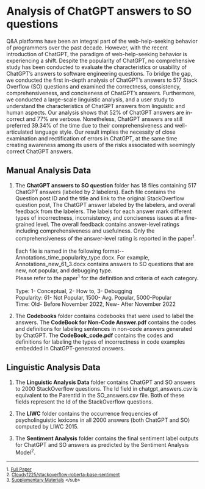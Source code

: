 # Analysis of  ChatGPT answers to SO questions


Q&A platforms have been an integral part of the web-help-seeking behavior of programmers over the past decade. However, with the recent introduction of ChatGPT, the paradigm of web-help-seeking behavior is experiencing a shift. Despite the popularity of ChatGPT, no comprehensive study has been conducted to evaluate the characteristics or usability of ChatGPT’s answers to software engineering questions. To bridge the gap, we conducted the first in-depth analysis of ChatGPT’s answers to 517 Stack Overflow (SO) questions and examined the correctness, consistency, comprehensiveness, and conciseness of ChatGPT’s answers. Furthermore, we conducted a large-scale linguistic analysis, and a user study to understand the characteristics of ChatGPT answers from linguistic and human aspects. Our analysis shows that 52% of ChatGPT answers are in- correct and 77% are verbose. Nonetheless, ChatGPT answers are still preferred 39.34% of the time due to their comprehensiveness and well-articulated language style. Our result implies the necessity of close examination and rectification of errors in ChatGPT, at the same time creating awareness among its users of the risks associated with seemingly correct ChatGPT answers.

## Manual Analysis Data


1. The **ChatGPT answers to SO question** folder has 18 files containing 517 ChatGPT answers (labeled by 2 labelers). Each file contains the Question post ID and the title and link to the original StackOverflow question post, The ChatGPT answer labeled by the labelers, and overall feedback from the labelers. The labels for each answer mark different types of incorrectness, inconsistency, and conciseness issues at a fine-grained level. The overall feedback contains answer-level ratings including comprehensiveness and usefulness. Only the comprehensiveness of the answer-level rating is reported in the paper<sup>1</sup>. <br /> <br />
Each file is named in the following format--  Annotations_time_popularity_type.docx. For example, Annotations_new_61_3.docx contains answers to SO questions that are new, not popular, and debugging type. <br />
Please refer to the paper<sup>1</sup> for the definition and criteria of each category. <br /><br />
  Type: 1- Conceptual, 2- How to, 3- Debugging <br />
  Popularity: 61- Not Popular, 1500- Avg. Popular, 5000-Popular <br />
  Time: Old- Before November 2022, New- After November 2022 <br />

2. The **Codebooks** folder contains codebooks that were used to label the answers. The **CodeBook for Non-Code Answer.pdf** contains the codes and definitions for labeling sentences in non-code answers generated by ChatGPT. The **CodeBook_code.pdf** contains the codes and definitions for labeling the types of incorrectness in code examples embedded in ChatGPT-generated answers.

## Linguistic Analysis Data

1. The **Linguistic Analysis Data** folder contains ChatGPT and SO answers to 2000 StackOverflow questions. The Id field in chatgpt_answers.csv is equivalent to the ParentId in the SO_answers.csv file. Both of these fields represent the  Id of the StackOverflow questions. 

2. The **LIWC** folder contains the occurrence frequencies of psycholinguistic lexicons in all 2000 answers (both ChatGPT and SO) computed by LIWC 2015.

3.  The **Sentiment Analysis** folder contains the final sentiment label outputs for ChatGPT and SO answers as predicted by the Sentiment Analysis Model<sup>2</sup>. 

---
<sub>1. [Full Paper](https://dl.acm.org/doi/pdf/10.1145/3613904.3642596) </sub><br />
<sub>2. [Cloudy1225/stackoverflow-roberta-base-sentiment](https://huggingface.co/Cloudy1225/stackoverflow-roberta-base-sentiment)</sub><br />
<sub>3. [Supplementary Materials]([https://dl.acm.org/doi/pdf/10.1145/3613904.3642596](https://dl.acm.org/doi/10.1145/3613904.3642596#sec-supp)) </sub>


